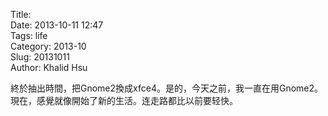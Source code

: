 Title:     
Date: 2013-10-11 12:47    
Tags: life    
Category: 2013-10    
Slug:  20131011     
Author: Khalid Hsu    
    
終於抽出時間，把Gnome2換成xfce4。是的，今天之前，我一直在用Gnome2。      
現在，感覺就像開始了新的生活。连走路都比以前要轻快。     
    
    
    
    
